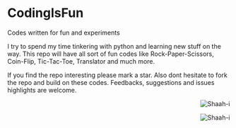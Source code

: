# CodingIsFun
Codes written for fun and experiments

I try to spend my time tinkering with python and learning new stuff on the way.
This repo will have all sort of fun codes like Rock-Paper-Scissors, Coin-Flip, Tic-Tac-Toe, Translator and much more.

If you find the repo interesting please mark a star. Also dont hesitate to fork the repo and build on these codes. Feedbacks, suggestions and issues highlights are welcome.













<p align="right">
  <img src="https://komarev.com/ghpvc/?username=Shaah-i&color=36393f&style=flat&label=VIEWERS" alt="Shaah-i" />
</p>

<a href="https://www.linkedin.com/in/shubham-shaah/"><img src="https://img.shields.io/static/v1?logo=Sahibinden&label=&message=Shaah-i&color=36393f&style=flat-square" alt="Shaah-i" align="right"></a>
